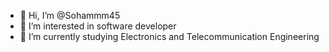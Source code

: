 - 👋 Hi, I’m @Sohammm45
- 👀 I’m interested in software developer
- 🌱 I’m currently studying Electronics and Telecommunication Engineering 

<!---
Sohammm45/Sohammm45 is a ✨ special ✨ repository because its `README.md` (this file) appears on your GitHub profile.
You can click the Preview link to take a look at your changes.
--->
